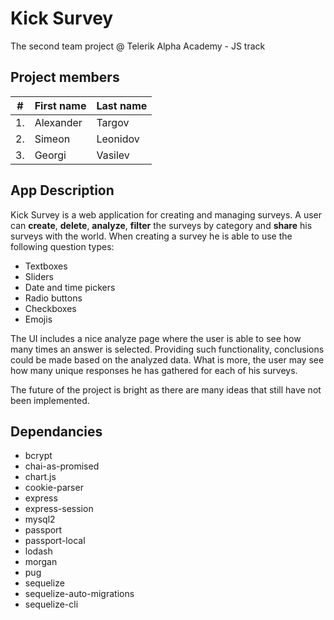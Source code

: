# Kick Survey

The second team project @ Telerik Alpha Academy - JS track

## Project members

| #        | First name  | Last name  |
| -------- | ----------- | ---------- |
| 1.	      | Alexander  	| Targov 	   |
| 2.	      | Simeon   	  | Leonidov   |
| 3.	      | Georgi     	| Vasilev	   |

## App Description

Kick Survey is a web application for creating and managing surveys. A user can **create**, **delete**, **analyze**, **filter** the surveys by category and **share** his surveys with the world. When creating a survey he is able to use the following question types:
  * Textboxes
  * Sliders
  * Date and time pickers
  * Radio buttons
  * Checkboxes
  * Emojis

The UI includes a nice analyze page where the user is able to see how many times an answer is selected. Providing such functionality, conclusions could be made based on the analyzed data. What is more, the user may see how many unique responses he has gathered for each of his surveys.

The future of the project is bright as there are many ideas that still have not been implemented. 

## Dependancies

  * bcrypt
  * chai-as-promised
  * chart.js
  * cookie-parser
  * express
  * express-session
  * mysql2
  * passport
  * passport-local
  * lodash
  * morgan
  * pug
  * sequelize
  * sequelize-auto-migrations
  * sequelize-cli
